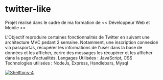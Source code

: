 # twitter-like
Projet réalisé dans le cadre de ma formation de << Développeur Web et Mobile >>

L'Objectif reproduire certaines fonctionnalités de Twitter en suivant une architecture MVC pedant 2 semaine. 
Notamment, une inscription connexion via passportJs, récupérer les informations de l'user dans la base de données et les afficher, 
écrire des messages les récupérer et les afficher dans la page d'actualités.
Langages Utilisées : JavaScript, CSS
Technologies utilisées : NodeJs, Express, Handlebars, Mysql

<a href="https://imgbb.com/"><img src="https://i.ibb.co/yh4N0vh/Shelftons-4.gif" alt="Shelftons-4" border="0"></a>
